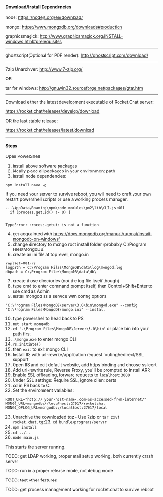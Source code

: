 #### Download/Install Dependencies ####

node: https://nodejs.org/en/download/

mongo: https://www.mongodb.org/downloads#production

graphicsmagick: http://www.graphicsmagick.org/INSTALL-windows.html#prerequisites

---

ghostscript(Optional for PDF render): http://ghostscript.com/download/

---

7zip Unarchiver: http://www.7-zip.org/

OR

tar for windows: http://gnuwin32.sourceforge.net/packages/gtar.htm

---

Download either the latest development executable of Rocket.Chat server:

https://rocket.chat/releases/develop/download

OR the last stable release:

https://rocket.chat/releases/latest/download

---
 

#### Steps ####
Open PowerShell

1. install above software packages
2. ideally place all packages in your environment path
3. install node dependencies:

```
npm install nave -g

```

If you need your server to survive reboot, you will need to craft your own restart powershell scripts or use a working process manager.

```
...\AppData\Roaming\npm\node_modules\pm2\lib\CLI.js:601
  if (process.getuid() != 0) {
              ^

TypeError: process.getuid is not a function
```
4. get acquainted with https://docs.mongodb.org/manual/tutorial/install-mongodb-on-windows/
5. change directory to mongo root install folder (probably C:\Program Files\MongoDB)
6. create an ini file at top level, mongo.ini

```
replSet=001-rs
logpath = C:\Program Files\MongoDB\data\log\mongod.log
dbpath = C:\Program Files\MongoDB\data\db\
```

7. create those directories (not the log file itself though)
8. type cmd to enter command prompt itself, then Control+Shift+Enter to use cmd as Admin
9. install mongod as a service with config options

```
"C:\Program Files\MongoDB\server\3.0\bin\mongod.exe" --config "C:\Program Files\MongoDB\mongo.ini" --install
```

10. type powershell to head back to PS
11. ```net start mongodb```
12. ```cd '.\Program Files\MongoDB\Server\3.0\bin'``` or place bin into your path first
13. ```.\mongo.exe``` to enter mongo CLI
14. ```rs.initiate()```
15. then ```exit``` to exit mongo CLI
16. Install IIS with url-rewrite/application request routing/redirect/SSL support
17. Open IIS and edit default website, add https binding and choose ssl cert
18. Add url-rewrite rule, Reverse Proxy, you'll be prompted to install ARR
19. Enable SSL offloading, forward requests to ```localhost:3000```
20. Under SSL settings: Require SSL, ignore client certs
21. cd in PS back to C:
22. Set the environment variables:
```
ROOT_URL="http:// your-host-name-.com-as-accessed-from-internet/"
MONGO_URL=mongodb://localhost:27017/rocketchat
MONGO_OPLOG_URL=mongodb://localhost:27017/local
```
23. Unarchive the downloaded tgz -  Use 7zip or ```tar zxvf rocket.chat.tgz```23. ```cd bundle/programs/server```
24. ```npm install```
25. ```cd ../..```
26. ```node main.js```

This starts the server running.

TODO: get LDAP working, proper mail setup working, both currently crash server

TODO: run in a proper release mode, not debug mode

TODO: test other features

TODO: get  process management working for rocket.chat to survive reboot

